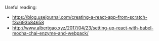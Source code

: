 Useful reading:
* https://blog.usejournal.com/creating-a-react-app-from-scratch-f3c693b84658
* http://www.albertgao.xyz/2017/04/23/setting-up-react-with-babel-mocha-chai-enzyme-and-webpack/